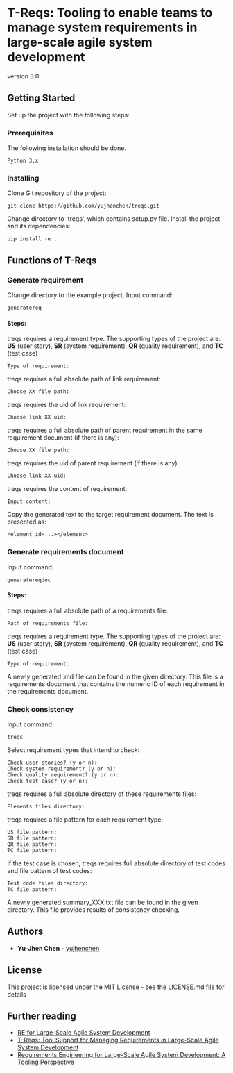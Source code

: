 # T-Reqs: Tooling to enable teams to manage system requirements in large-scale agile system development

version 3.0

## Getting Started

Set up the project with the following steps:

### Prerequisites

The following installation should be done.

```
Python 3.x
```

### Installing

Clone Git repository of the project:

```
git clone https://github.com/yujhenchen/treqs.git
```

Change directory to 'treqs', which contains setup.py file. Install the project and its dependencies:

```
pip install -e .
```

## Functions of T-Reqs

### Generate requirement

Change directory to the example project. Input command:
```
generatereq
```

#### Steps:

treqs requires a requirement type. The supporting types of the project are: **US** (user story), **SR** (system requirement), **QR** (quality requirement), and **TC** (test case)
```
Type of requirement:
```

treqs requires a full absolute path of link requirement:
```
Choose XX file path:
```

treqs requires the uid of link requirement:
```
Choose link XX uid:
```

treqs requires a full absolute path of parent requirement in the same requirement document (if there is any):
```
Choose XX file path:
```

treqs requires the uid of parent requirement (if there is any):
```
Choose link XX uid:
```

treqs requires the content of requirement:
```
Input content:
```

Copy the generated text to the target requirement document. The text is presented as:
```
<element id=...></element>
```

### Generate requirements document

Input command:
```
generatereqdoc
```
#### Steps:

treqs requires a full absolute path of a requirements file:
```
Path of requirements file:
```

treqs requires a requirement type. The supporting types of the project are: **US** (user story), **SR** (system requirement), **QR** (quality requirement), and **TC** (test case)
```
Type of requirement:
```

A newly generated .md file can be found in the given directory. This file is a requirements document that contains the numeric ID of each requirement in the requirements document.

### Check consistency

Input command:
```
treqs
```

Select requirement types that intend to check:
```
Check user stories? (y or n):
Check system requirement? (y or n):
Check quality requirement? (y or n):
Check test case? (y or n):
```

treqs requires a full absolute directory of these requirements files:
```
Elements files directory:
```

treqs requires a file pattern for each requirement type:
```
US file pattern:
SR file pattern:
QR file pattern:
TC file pattern:
```

If the test case is chosen, treqs requires full absolute directory of test codes and file pattern of test codes:
```
Test code files directory:
TC file pattern:
```

A newly generated summary_XXX.txt file can be found in the given directory. This file provides results of consistency checking.

## Authors

* **Yu-Jhen Chen** - [yujhenchen](https://github.com/yujhenchen)

## License

This project is licensed under the MIT License - see the LICENSE.md file for details

## Further reading

* [RE for Large-Scale Agile System Development](https://oerich.wordpress.com/2017/06/28/re-for-large-scale-agile-system-development/) 
* [T-Reqs: Tool Support for Managing Requirements in Large-Scale Agile System Development](https://arxiv.org/abs/1805.02769)
* [Requirements Engineering for Large-Scale Agile System Development: A Tooling Perspective](https://odr.chalmers.se/handle/20.500.12380/300667)
